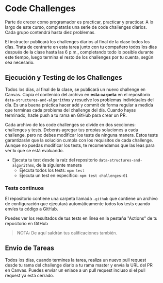 ﻿# Code Challenges

Parte de crecer como programador es practicar, practicar y practicar. A lo largo de este curso, completarás una serie de code challenges diarios. Cada grupo contendrá hasta diez problemas.

El instructor publicará los challenges diarios al final de la clase todos los días. Trata de centrarte en esta tarea junto con tu compañero todos los días después de la clase hasta las 6 p.m., completando todo lo posible durante este tiempo, luego termina el resto de los challenges por tu cuenta, según sea necesario.

## Ejecución y Testing de los Challenges

Todos los días, al final de la clase, se publicará un nuevo challenge en Canvas. Copia el contenido del archivo en **esta carpeta** en el repositorio `data-structures-and-algorithms` y resuelve los problemas individuales del día. Es una buena práctica hacer add y commit de forma regular a medida que terminas cada problema del challenge del día. Cuando hayas terminado, hazle push a tu rama en GitHub para crear un PR.

Cada archivo de los code challenges se divide en dos secciones: challenges y tests. Deberás agregar tus propias soluciones a cada challenge, pero no debes modificar los tests de ninguna manera. Estos tests garantizarán que la solución cumpla con los requisitos de cada challenge. Aunque no puedas modificar los tests, te recomendamos que las leas para ver lo que se está evaluando.

- Ejecuta tu test desde la raíz del repositorio `data-structures-and-algorithms`, de la siguiente manera
  - Ejecuta todos los tests: `npm test`
  - Ejecuta un test en específico: `npm test challenges-01`

### Tests continuos

El repositorio contiene una carpeta llamada `.github` que contiene un archivo de configuración que ejecutará automáticamente todos los tests cuando envíes tu código a GitHub.

Puedes ver los resultados de tus tests en línea en la pestaña "Actions" de tu repositorio en GitHub

> NOTA: De aquí saldrán tus calificaciones también.

## Envío de Tareas

Todos los días, cuando termines la tarea, realiza un nuevo pull request desde tu rama del challenge diario a tu rama master y envía la URL del PR en Canvas. Puedes enviar un enlace a un pull request incluso si el pull request ya está cerrado.
